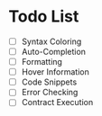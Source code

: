 # Todo List

- [ ] Syntax Coloring
- [ ] Auto-Completion
- [ ] Formatting
- [ ] Hover Information
- [ ] Code Snippets
- [ ] Error Checking
- [ ] Contract Execution